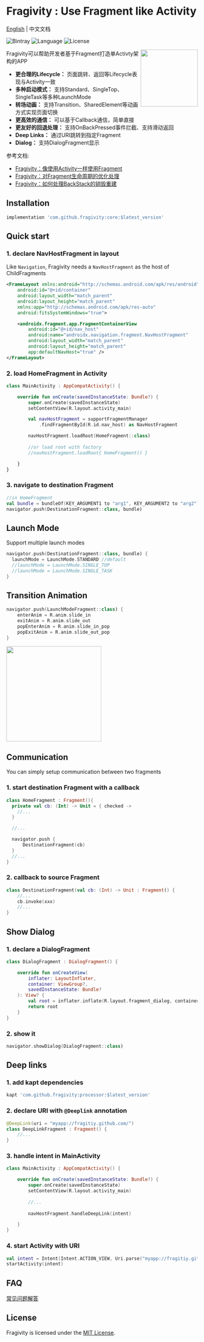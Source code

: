# Fragivity  :  Use Fragment like Activity

[English](https://github.com/vitaviva/fragivity/blob/master/README.md) | 中文文档

![Bintray](https://img.shields.io/bintray/v/vitaviva/maven/core)  ![Language](https://img.shields.io/badge/language-kotlin-green.svg)  ![License](https://img.shields.io/badge/License-MIT-blue.svg)

<img src="app/src/main/res/drawable-v24/ic_launcher.png" width=150 align=right>

Fragivity可以帮助开发者基于Fragment打造单Activty架构的APP

- **更合理的Lifecycle：** 页面跳转、返回等Lifecycle表现与Activity一致
- **多种启动模式：** 支持Standard、SingleTop、SingleTask等多种LaunchMode
- **转场动画：** 支持Transition、SharedElement等动画方式实现页面切换
- **更高效的通信：** 可以基于Callback通信，简单直接
- **更友好的回退处理：** 支持OnBackPressed事件拦截、支持滑动返回
- **Deep Links：** 通过URI跳转到指定Fragment
- **Dialog：** 支持DialogFragment显示

参考文档:

- [Fragivity：像使用Activity一样使用Fragment](https://juejin.cn/post/6918693610359619592)
- [Fragivity：对Fragment生命周期的优化处理](https://juejin.cn/post/6924320585325477895)
- [Fragivity：如何处理BackStack的销毁重建](https://juejin.cn/post/6924323543043801101)


## Installation

```groovy
implementation 'com.github.fragivity:core:$latest_version'
```

## Quick start

### 1. declare NavHostFragment in layout
Like `Navigation`, Fragivity needs a `NavHostFragment` as the host of ChildFragments

```xml
<FrameLayout xmlns:android="http://schemas.android.com/apk/res/android"
    android:id="@+id/container"
    android:layout_width="match_parent"
    android:layout_height="match_parent"
    xmlns:app="http://schemas.android.com/apk/res-auto"
    android:fitsSystemWindows="true">

    <androidx.fragment.app.FragmentContainerView
        android:id="@+id/nav_host"
        android:name="androidx.navigation.fragment.NavHostFragment"
        android:layout_width="match_parent"
        android:layout_height="match_parent"
        app:defaultNavHost="true" />
</FrameLayout>
```

### 2. load HomeFragment in Activity
```kotlin
class MainActivity : AppCompatActivity() {

    override fun onCreate(savedInstanceState: Bundle?) {
        super.onCreate(savedInstanceState)
        setContentView(R.layout.activity_main)

        val navHostFragment = supportFragmentManager
            .findFragmentById(R.id.nav_host) as NavHostFragment

        navHostFragment.loadRoot(HomeFragment::class)
        
        //or load root with factory
        //navHostFragment.loadRoot{ HomeFragment() }

    }
}
```
### 3. navigate to destination Fragment 
```kotlin
//in HomeFragment
val bundle = bundleOf(KEY_ARGUMENT1 to "arg1", KEY_ARGUMENT2 to "arg2")
navigator.push(DestinationFragment::class, bundle)
```

## Launch Mode
Support multiple launch modes
```kotlin
navigator.push(DestinationFragment::class, bundle) {
  launchMode = LaunchMode.STANDARD //default
  //launchMode = LaunchMode.SINGLE_TOP
  //launchMode = LaunchMode.SINGLE_TASK
}
```

## Transition Animation
```kotlin
navigator.push(LaunchModeFragment::class) {
    enterAnim = R.anim.slide_in
    exitAnim = R.anim.slide_out
    popEnterAnim = R.anim.slide_in_pop
    popExitAnim = R.anim.slide_out_pop
}
```
<img src="screenshot/transition.gif" width=250 >


## Communication
You can simply setup communication between two fragments
### 1. start destination Fragment with a callback
```kotlin
class HomeFragment : Fragment(){
  private val cb: (Int) -> Unit = { checked ->
    //...
  }

  //...

  navigator.push {
      DestinationFragment(cb)
  }
  //...
}
```
### 2. callback to source Fragment
```kotlin
class DestinationFragment(val cb: (Int) -> Unit : Fragment() {
    //...
    cb.invoke(xxx)
    //...
}

```


## Show Dialog
### 1. declare a DialogFragment
```kotlin
class DialogFragment : DialogFragment() {

    override fun onCreateView(
        inflater: LayoutInflater,
        container: ViewGroup?,
        savedInstanceState: Bundle?
    ): View? {
        val root = inflater.inflate(R.layout.fragment_dialog, container, false)
        return root
    }
}
```
### 2. show it
```kotlin
navigator.showDialog(DialogFragment::class)
```




## Deep links

### 1. add kapt dependencies
 ```groovy
kapt 'com.github.fragivity:processor:$latest_version'
```

### 2. declare URI with `@Deeplink` annotation
```kotlin
@DeepLink(uri = "myapp://fragitiy.github.com/")
class DeepLinkFragment : Fragment() {
    //...
}
```

### 3. handle intent in MainActivity
```kotlin
class MainActivity : AppCompatActivity() {

    override fun onCreate(savedInstanceState: Bundle?) {
        super.onCreate(savedInstanceState)
        setContentView(R.layout.activity_main)
        
        //...
        
        navHostFragment.handleDeepLink(intent)

    }
}
```

### 4. start Activity with URI

```kotlin
val intent = Intent(Intent.ACTION_VIEW, Uri.parse("myapp://fragitiy.github.com/"))
startActivity(intent)
```

## FAQ
[常见问题解答](https://github.com/vitaviva/fragivity/blob/master/FAQ_zh.md)

## License
Fragivity is licensed under the [MIT License](LICENSE).

